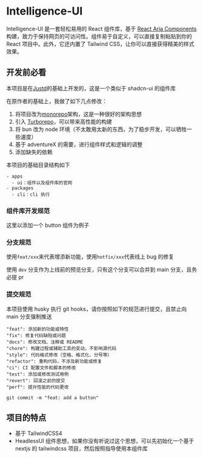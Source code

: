 # Intelligence-UI

<insert OG>

Intelligence-UI 是一套轻松易用的 React 组件库，基于 [React Aria Components](https://react-spectrum.adobe.com/react-aria/getting-started.html?ref=getjustd.com) 构建，致力于保持网页的可访问性。组件易于自定义，可以直接复制粘贴到你的 React 项目中。此外，它还内置了 Tailwind CSS，让你可以直接获得精美的样式效果。

## 开发前必看

本项目是在[Justd](https://github.com/irsyadadl/justd/)的基础上开发的，这是一个类似于 shadcn-ui 的组件库

在原作者的基础上，我做了如下几点修改：

1. 将项目改为[monorepo](https://monorepo.tools/)架构，这是一种很好的架构思想
2. 引入 [Turborepo](https://turbo.build/)，可以带来高性能的构建
3. 将 bun 改为 node 环境（不太敢用太新的东西，为了稳步开发，可以牺牲一些速度）
4. 基于 adventureX 的需要，进行组件样式和逻辑的调整
5. 添加缺失的依赖

本项目的基础目录结构如下

```
- apps
  - ui：组件以及组件库的官网
- packages
  - cli：cli 执行
```

### 组件库开发规范

这里以添加一个 button 组件为例子

### 分支规范

使用`feat/xxx`来代表增添新功能，使用`hotfix/xxx`代表线上 bug 的修复

使用 `dev` 分支作为上线前的预览分支，只有这个分支可以合并到 main 分支，且务必提 pr

### 提交规范

本项目使用 husky 执行 git hooks，请你按照如下的规范进行提交，且禁止向 main 分支强制推送

```
"feat": 添加新的功能或特性
"fix": 修复代码缺陷或问题
"docs": 修改文档、注释或 README
"chore": 构建过程或辅助工具的变动，不影响源代码
"style": 代码格式修改（空格、格式化、分号等）
"refactor": 重构代码，不涉及新功能或修复
"ci": CI 配置文件和脚本的修改
"test": 添加或修改测试用例
"revert": 回滚之前的提交
"perf": 提升性能的代码更改

git commit -m "feat: add a button"
```

## 项目的特点

- 基于 TailwindCSS4
- HeadlessUI 组件思想，如果你没有听说过这个思想，可以先初始化一个基于 nextjs 的 tailwindcss 项目，然后按照指导使用本组件库
